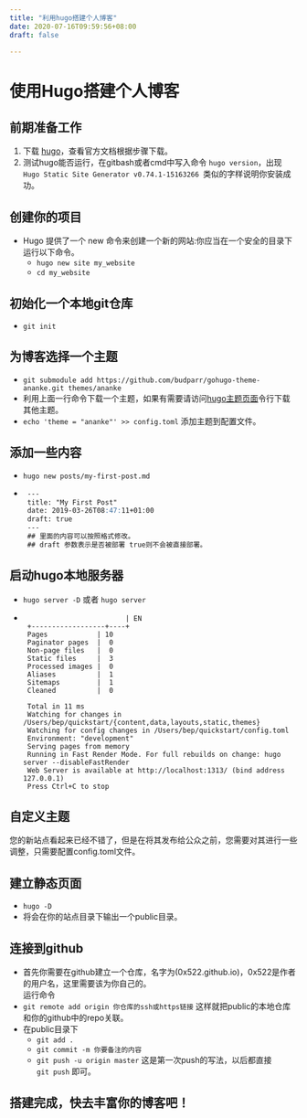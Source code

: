 ```yaml
---
title: "利用hugo搭建个人博客"
date: 2020-07-16T09:59:56+08:00
draft: false

---
```

# 使用Hugo搭建个人博客


## 前期准备工作
 1. 下载 [hugo](https://gohugo.io/)，查看官方文档根据步骤下载。
 2. 测试hugo能否运行，在gitbash或者cmd中写入命令 `hugo version`，出现 `Hugo Static Site Generator v0.74.1-15163266 `类似的字样说明你安装成功。

## 创建你的项目
* Hugo 提供了一个 new 命令来创建一个新的网站:你应当在一个安全的目录下运行以下命令。
   * `hugo new site my_website`
   * `cd my_website `

## 初始化一个本地git仓库
   * `git init`

## 为博客选择一个主题
   * `git submodule add https://github.com/budparr/gohugo-theme-ananke.git themes/ananke`
   * 利用上面一行命令下载一个主题，如果有需要请访问[hugo主题页面](https://themes.gohugo.io)令行下载其他主题。
   * `echo 'theme = "ananke"' >> config.toml` 添加主题到配置文件。

## 添加一些内容
   * `hugo new posts/my-first-post.md`
   * ```markdown
      ---
      title: "My First Post"
      date: 2019-03-26T08:47:11+01:00
      draft: true
      ---
      ## 里面的内容可以按照格式修改。
      ## draft 参数表示是否被部署 true则不会被直接部署。
## 启动hugo本地服务器
   * `hugo server -D` 或者 `hugo server`
   * ```
                              | EN
      +------------------+----+
      Pages            | 10
      Paginator pages  |  0
      Non-page files   |  0
      Static files     |  3
      Processed images |  0
      Aliases          |  1
      Sitemaps         |  1
      Cleaned          |  0

      Total in 11 ms
      Watching for changes in /Users/bep/quickstart/{content,data,layouts,static,themes}
      Watching for config changes in /Users/bep/quickstart/config.toml
      Environment: "development"
      Serving pages from memory
      Running in Fast Render Mode. For full rebuilds on change: hugo server --disableFastRender
      Web Server is available at http://localhost:1313/ (bind address 127.0.0.1)
      Press Ctrl+C to stop

## 自定义主题
   您的新站点看起来已经不错了，但是在将其发布给公众之前，您需要对其进行一些调整，只需要配置config.toml文件。


## 建立静态页面
   * `hugo -D`
   * 将会在你的站点目录下输出一个public目录。


## 连接到github
   * 首先你需要在github建立一个仓库，名字为(0x522.github.io)，0x522是作者的用户名，这里需要该为你自己的。<br>
   运行命令
   * `git remote add origin 你仓库的ssh或https链接` 这样就把public的本地仓库和你的github中的repo关联。
   * 在public目录下
     * `git add .`
     * `git commit -m 你要备注的内容`
     * `git push -u origin master` 这是第一次push的写法，以后都直接<br>
       `git push` 即可。


## 搭建完成，快去丰富你的博客吧！